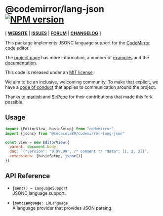 <!-- NOTE: README.md is generated from src/README.md -->

# @codemirror/lang-json [![NPM version](https://img.shields.io/npm/v/@codemirror/lang-json.svg)](https://www.npmjs.org/package/@codemirror/lang-json)

[ [**WEBSITE**](https://codemirror.net/) | [**ISSUES**](https://github.com/codemirror/dev/issues) | [**FORUM**](https://discuss.codemirror.net/c/next/) | [**CHANGELOG**](https://github.com/codemirror/lang-json/blob/main/CHANGELOG.md) ]

This package implements JSONC language support for the
[CodeMirror](https://codemirror.net/) code editor.

The [project page](https://codemirror.net/) has more information, a
number of [examples](https://codemirror.net/examples/) and the
[documentation](https://codemirror.net/docs/).

This code is released under an
[MIT license](https://github.com/codemirror/lang-json/tree/main/LICENSE).

We aim to be an inclusive, welcoming community. To make that explicit,
we have a [code of
conduct](http://contributor-covenant.org/version/1/1/0/) that applies
to communication around the project.

Thanks to [marijnh](https://github.com/marijnh) and [SirPepe](https://github.com/SirPepe) for their contributions that made this fork possible.

## Usage

```javascript
import {EditorView, basicSetup} from "codemirror"
import {jsonc} from "@cocacola89/codemirror-lang-json"

const view = new EditorView({
  parent: document.body,
  doc: `{"version": "9.99.99", /* comment */ "data": [1, 2, 3]}`,
  extensions: [basicSetup, jsonc()]
})
```

## API Reference

 * **`jsonc`**`() → LanguageSupport`\
   JSONC language support.


 * **`jsoncLanguage`**`: LRLanguage`\
   A language provider that provides JSON parsing.


